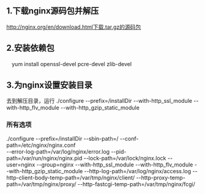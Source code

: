 ## 1.下载nginx源码包并解压
  http://nginx.org/en/download.html下载.tar.gz的源码包
## 2.安装依赖包
　yum install openssl-devel pcre-devel zlib-devel
## 3.为nginx设置安装目录
  去到解压目录，运行 ./configure --prefix=/installDir --with-http_ssl_module --with-http_flv_module --with-http_gzip_static_module
### 所有选项
  ./configure
  --prefix=/installDir 
  --sbin-path=/
  --conf-path=/etc/nginx/nginx.conf  
  --error-log-path=/var/log/nginx/error.log 
  --pid-path=/var/run/nginx/nginx.pid 
  --lock-path=/var/lock/nginx.lock 
  --user=nginx 
  --group=nginx 
  --with-http_ssl_module 
  --with-http_flv_module 
  --with-http_gzip_static_module 
  --http-log-path=/var/log/nginx/access.log 
  --http-client-body-temp-path=/var/tmp/nginx/client/ 
  --http-proxy-temp-path=/var/tmp/nginx/proxy/ 
  --http-fastcgi-temp-path=/var/tmp/nginx/fcgi/ 

